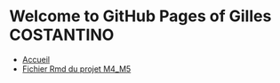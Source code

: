 # Welcome to GitHub Pages of Gilles COSTANTINO
- [Accueil](https://github.com/gicostantino/gicostantino.github.io)  
- [Fichier Rmd du projet M4_M5](https://github.com/gicostantino/DUBii2020_M4_5/blob/master/rapport_exam_M4_M5_gcostantino.Rmd)  
